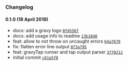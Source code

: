 ### Changelog

#### 0.1.0 (18 April 2018)
- docs: add a gravy logo [`0f4556f`](https://github.com/w33ble/gravy-tap/commit/0f4556fc9f34d119cd825d3c03fa497d7b731413)
- docs: add usage info to readme [`13b1840`](https://github.com/w33ble/gravy-tap/commit/13b1840509335668444d1329c199e006599e6561)
- feat: allow to not throw on uncaught errors [`64a7670`](https://github.com/w33ble/gravy-tap/commit/64a7670221aa4096c2cb3abe8ddd8af77c3d6c73)
- fix: flatten error line output [`8f3a795`](https://github.com/w33ble/gravy-tap/commit/8f3a795dead74d8685387aab90d70441bb69e5f8)
- feat: gravyTap runner and tap output parser [`3770212`](https://github.com/w33ble/gravy-tap/commit/37702126d26a5902e3007747723f9d8aac11c81b)
- initial commit [`c61a5f0`](https://github.com/w33ble/gravy-tap/commit/c61a5f050339314bd6fef6bd005c4a94ac5a134c)


